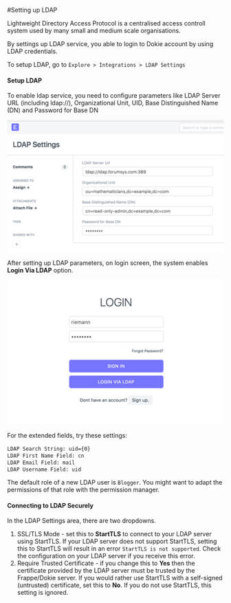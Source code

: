 <!-- add-breadcrumbs -->
#Setting up LDAP

Lightweight Directory Access Protocol is a centralised access controll system used by many small and medium scale organisations.

By settings up LDAP service, you able to login to Dokie account by using LDAP credentials.

To setup LDAP, go to
`Explore > Integrations > LDAP Settings`

#### Setup LDAP

To enable ldap service, you need to configure parameters like LDAP Server URL (including ldap://), Organizational Unit, UID, Base Distinguished Name (DN) and Password for Base DN

<img class="screenshot" alt="LDAP Settings" src="../assets/integrations/ldap_settings.png">


After setting up LDAP parameters, on login screen, the system enables **Login Via LDAP** option.

<img class="screenshot" alt="LOGIN via LDAP" src="../assets/integrations/login_via_ldap.png">

For the extended fields, try these settings:

    LDAP Search String: uid={0}     
    LDAP First Name Field: cn     
    LDAP Email Field: mail     
    LDAP Username Field: uid

The default role of a new LDAP user is `Blogger`. You might want to adapt the permissions of that role with the permission manager.

#### Connecting to LDAP Securely

In the LDAP Settings area, there are two dropdowns.
1. SSL/TLS Mode - set this to **StartTLS** to connect to your LDAP server using StartTLS. If your LDAP server does not support StartTLS, setting this to StartTLS will result in an error `StartTLS is not supported`. Check the configuration on your LDAP server if you receive this error.
2. Require Trusted Certificate - if you change this to **Yes** then the certificate provided by the LDAP server must be trusted by the Frappe/Dokie server. If you would rather use StartTLS with a self-signed (untrusted) certificate, set this to **No**. If you do not use StartTLS, this setting is ignored.
